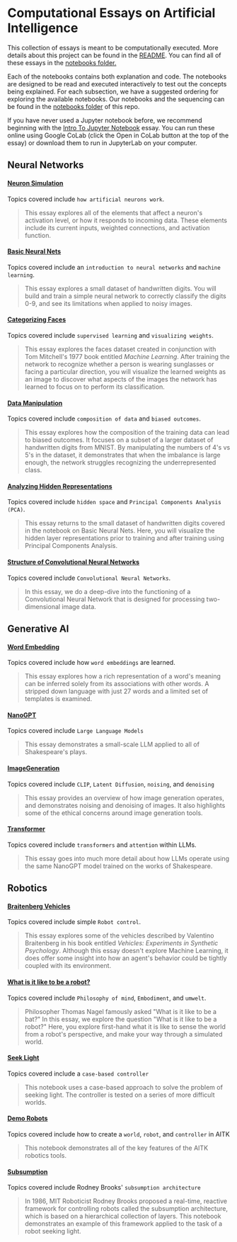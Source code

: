 # Computational Essays on Artificial Intelligence

This collection of essays is meant to be computationally executed. More details about this project can be found in the [README](./README.md). You can find all of these essays in the [notebooks folder.](https://github.com/ArtificialIntelligenceToolkit/aitk/tree/master/notebooks)

Each of the notebooks contains both explanation and code. The notebooks are designed to be read and executed interactively to test out the concepts being explained.  For each subsection, we have a suggested ordering for exploring the available notebooks. Our notebooks and the sequencing can be found in the [notebooks folder](https://github.com/ArtificialIntelligenceToolkit/aitk/tree/master/notebooks) of this repo.

If you have never used a Jupyter notebook before, we recommend beginning with the [Intro To Jupyter Notebook](https://github.com/ArtificialIntelligenceToolkit/aitk/blob/master/notebooks/IntroToJupyterNotebook.ipynb) essay. You can run these online using Google CoLab (click the Open in CoLab button at the top of the essay) or download them to run in JupyterLab on your computer.

## Neural Networks 

#### [Neuron Simulation](https://github.com/ArtificialIntelligenceToolkit/aitk/blob/master/notebooks/NeuralNetworks/NeuronSimulation.ipynb)

Topics covered include `how artificial neurons work`.

> This essay explores all of the elements that affect a neuron's activation level, or how it responds to incoming data. These elements include its current inputs, weighted connections, and activation function. 

#### [Basic Neural Nets](https://github.com/ArtificialIntelligenceToolkit/aitk/blob/master/notebooks/NeuralNetworks/BasicNeuralNets.ipynb)

Topics covered include an `introduction to neural networks` and `machine learning`.

> This essay explores a small dataset of handwritten digits. You will build and train a simple neural network to correctly classify the digits 0-9, and see its limitations when applied to noisy images.

#### [Categorizing Faces](https://github.com/ArtificialIntelligenceToolkit/aitk/blob/master/notebooks/NeuralNetworks/CategorizingFaces.ipynb)

Topics covered include `supervised learning` and `visualizing weights`. 

> This essay explores the faces dataset created in conjunction with Tom Mitchell's 1977 book entitled *Machine Learning*. After training the network to recognize whether a person is wearing sunglasses or facing a particular direction, you will visualize the learned weights as an image to discover what aspects of the images the network has learned to focus on to perform its classification.

#### [Data Manipulation](https://github.com/ArtificialIntelligenceToolkit/aitk/blob/master/notebooks/NeuralNetworks/DataManipulation.ipynb)

Topics covered include `composition of data` and `biased outcomes`.

> This essay explores how the composition of the training data can lead to biased outcomes. It focuses on a subset of a larger dataset of handwritten digits from MNIST. By manipulating the numbers of 4's vs 5's in the dataset, it demonstrates that when the imbalance is large enough, the network struggles recognizing the underrepresented class. 

#### [Analyzing Hidden Representations](https://github.com/ArtificialIntelligenceToolkit/aitk/blob/master/notebooks/NeuralNetworks/AnalyzingHiddenRepresentations.ipynb)

Topics covered include `hidden space` and `Principal Components Analysis (PCA)`.

> This essay returns to the small dataset of handwritten digits covered in the notebook on Basic Neural Nets. Here, you will visualize the hidden layer representations prior to training and after training using Principal Components Analysis.


####  [Structure of Convolutional Neural Networks](https://github.com/ArtificialIntelligenceToolkit/aitk/blob/master/notebooks/NeuralNetworks/StructureOfConvolutionalNeuralNetworks.ipynb)

Topics covered include `Convolutional Neural Networks`.

> In this essay, we do a deep-dive into the functioning of a Convolutional Neural Network that is designed for processing two-dimensional image data.


## Generative AI

#### [Word Embedding](https://github.com/ArtificialIntelligenceToolkit/aitk/blob/master/notebooks/GenerativeAI/WordEmbedding.ipynb)

Topics covered include how `word embeddings` are learned.

> This essay explores how a rich representation of a word's meaning can be inferred solely from its associations with other words. A stripped down language with just 27 words and a limited set of templates is examined. 

#### [NanoGPT](https://github.com/ArtificialIntelligenceToolkit/aitk/blob/master/notebooks/GenerativeAI/NanoGPT.ipynb)

Topics covered include `Large Language Models`

> This essay demonstrates a small-scale LLM applied to all of Shakespeare's plays.

#### [ImageGeneration](https://github.com/ArtificialIntelligenceToolkit/aitk/blob/master/notebooks/GenerativeAI/ImageGeneration.ipynb)

Topics covered include `CLIP`, `Latent Diffusion`, `noising`, and `denoising`

> This essay provides an overview of how image generation operates, and demonstrates noising and denoising of images. It also highlights some of the ethical concerns around image generation tools.

#### [Transformer](https://github.com/ArtificialIntelligenceToolkit/aitk/blob/master/notebooks/GenerativeAI/Transformer.ipynb)

Topics covered include `transformers` and `attention` within LLMs.

> This essay goes into much more detail about how LLMs operate using the same NanoGPT model trained on the works of Shakespeare.


## Robotics

#### [Braitenberg Vehicles](https://github.com/ArtificialIntelligenceToolkit/aitk/blob/master/notebooks/Robotics/BraitenbergVehicles.ipynb)

Topics covered include simple `Robot control`.

> This essay explores some of the vehicles described by Valentino Braitenberg in his book entitled *Vehicles: Experiments in Synthetic Psychology*. Although this essay doesn't explore Machine Learning, it does offer some insight into how an agent's behavior could be tightly coupled with its environment.

#### [What is it like to be a robot?](https://github.com/ArtificialIntelligenceToolkit/aitk/blob/master/notebooks/Robotics/WhatIsItLikeToBeARobot.ipynb)

Topics covered include `Philosophy of mind`, `Embodiment`, and `umwelt`.

> Philosopher Thomas Nagel famously asked "What is it like to be a bat?" In this essay, we explore the question "What is it like to be a robot?" Here, you explore first-hand what it is like to sense the world from a robot's perspective, and make your way through a simulated world.

#### [Seek Light](https://github.com/ArtificialIntelligenceToolkit/aitk/blob/master/notebooks/Robotics/SeekLight.ipynb)

Topics covered include a `case-based controller`

> This notebook uses a case-based approach to solve the problem of seeking light. The controller is tested on a series of more difficult worlds.


#### [Demo Robots](https://github.com/ArtificialIntelligenceToolkit/aitk/blob/master/notebooks/Robotics/DemoRobots.ipynb)

Topics covered include how to create a `world`, `robot`, and `controller` in AITK

> This notebook demonstrates all of the key features of the AITK robotics tools.

#### [Subsumption](https://github.com/ArtificialIntelligenceToolkit/aitk/blob/master/notebooks/Robotics/Subsumption.ipynb)

Topics covered include Rodney Brooks' `subsumption architecture`

> In 1986, MIT Roboticist Rodney Brooks proposed a real-time, reactive framework for controlling robots called the subsumption architecture, which is based on a hierarchical collection of layers. This notebook demonstrates an example of this framework applied to the task of a robot seeking light.

